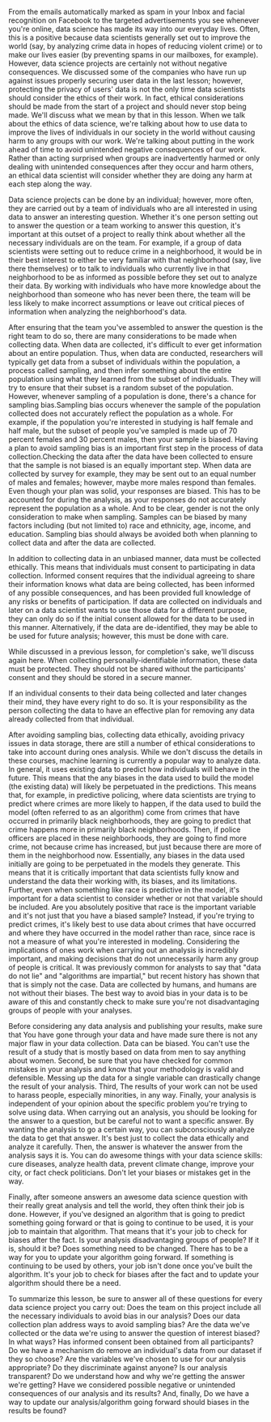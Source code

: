 From the emails automatically marked as spam in your Inbox and facial recognition on Facebook to the targeted advertisements you see whenever you're online, data science has made its way into our everyday lives. Often, this is a positive because data scientists generally set out to improve the world (say, by analyzing crime data in hopes of reducing violent crime) or to make our lives easier (by preventing spams in our mailboxes, for example). However, data science projects are certainly not without negative consequences. We discussed some of the companies who have run up against issues properly securing user data in the last lesson; however, protecting the privacy of users' data is not the only time data scientists should consider the ethics of their work. In fact, ethical considerations should be made from the start of a project and should never stop being made. We'll discuss what we mean by that in this lesson. When we talk about the ethics of data science, we're talking about how to use data to improve the lives of individuals in our society in the world without causing harm to any groups with our work. We're talking about putting in the work ahead of time to avoid unintended negative consequences of our work. Rather than acting surprised when groups are inadvertently harmed or only dealing with unintended consequences after they occur and harm others, an ethical data scientist will consider whether they are doing any harm at each step along the way. 

Data science projects can be done by an individual; however, more often, they are carried out by a team of individuals who are all interested in using data to answer an interesting question. Whether it's one person setting out to answer the question or a team working to answer this question, it's important at this outset of a project to really think about whether all the necessary individuals are on the team. For example, if a group of data scientists were setting out to reduce crime in a neighborhood, it would be in their best interest to either be very familiar with that neighborhood (say, live there themselves) or to talk to individuals who currently live in that neighborhood to be as informed as possible before they set out to analyze their data. By working with individuals who have more knowledge about the neighborhood than someone who has never been there, the team will be less likely to make incorrect assumptions or leave out critical pieces of information when analyzing the neighborhood's data.

After ensuring that the team you've assembled to answer the question is the right team to do so, there are many considerations to be made when collecting data. When data are collected, it's difficult to ever get information about an entire population. Thus, when data are conducted, researchers will typically get data from a subset of individuals within the population, a process called sampling, and then infer something about the entire population using what they learned from the subset of individuals. They will try to ensure that their subset is a random subset of the population. However, whenever sampling of a population is done, there's a chance for sampling bias.Sampling bias occurs whenever the sample of the population collected does not accurately reflect the population as a whole. For example, if the population you're interested in studying is half female and half male, but the subset of people you've sampled is made up of 70 percent females and 30 percent males, then your sample is biased. Having a plan to avoid sampling bias is an important first step in the process of data collection.Checking the data after the data have been collected to ensure that the sample is not biased is an equally important step. When data are collected by survey for example, they may be sent out to an equal number of males and females; however, maybe more males respond than females. Even though your plan was solid, your responses are biased. This has to be accounted for during the analysis, as your responses do not accurately represent the population as a whole. And to be clear, gender is not the only consideration to make when sampling. Samples can be biased by many factors including (but not limited to) race and ethnicity, age, income, and education. Sampling bias should always be avoided both when planning to collect data and after the data are collected.

In addition to collecting data in an unbiased manner, data must be collected ethically. This means that individuals must consent to participating in data collection. Informed consent requires that the individual agreeing to share their information knows what data are being collected, has been informed of any possible consequences, and has been provided full knowledge of any risks or benefits of participation. If data are collected on individuals and later on a data scientist wants to use those data for a different purpose, they can only do so if the initial consent allowed for the data to be used in this manner. Alternatively, if the data are de-identified, they may be able to be used for future analysis; however, this must be done with care.

While discussed in a previous lesson, for completion's sake, we'll discuss again here. When collecting personally-identifiable information, these data must be protected. They should not be shared without the participants' consent and they should be stored in a secure manner.

If an individual consents to their data being collected and later changes their mind, they have every right to do so. It is your responsibility as the person collecting the data to have an effective plan for removing any data already collected from that individual.

After avoiding sampling bias, collecting data ethically, avoiding privacy issues in data storage, there are still a number of ethical considerations to take into account during ones analysis. While we don't discuss the details in these courses, machine learning is currently a popular way to analyze data. In general, it uses existing data to predict how individuals will behave in the future. This means that the any biases in the data used to build the model (the existing data) will likely be perpetuated in the predictions. This means that, for example, in predictive policing, where data scientists are trying to predict where crimes are more likely to happen, if the data used to build the model (often referred to as an algorithm) come from crimes that have occurred in primarily black neighborhoods, they are going to predict that crime happens more in primarily black neighborhoods. Then, if police officers are placed in these neighborhoods, they are going to find more crime, not because crime has increased, but just because there are more of them in the neighborhood now. Essentially, any biases in the data used initially are going to be perpetuated in the models they generate. This means that it is critically important that data scientists fully know and understand the data their working with, its biases, and its limitations. Further, even when something like race is predictive in the model, it's important for a data scientist to consider whether or not that variable should be included. Are you absolutely positive that race is the important variable and it's not just that you have a biased sample? Instead, if you're trying to predict crimes, it's likely best to use data about crimes that have occurred and where they have occurred in the model rather than race, since race is not a measure of what you're interested in modeling. Considering the implications of ones work when carrying out an analysis is incredibly important, and making decisions that do not unnecessarily harm any group of people is critical. It was previously common for analysts to say that "data do not lie" and "algorithms are impartial," but recent history has shown that that is simply not the case. Data are collected by humans, and humans are not without their biases. The best way to avoid bias in your data is to be aware of this and constantly check to make sure you're not disadvantaging groups of people with your analyses.

Before considering any data analysis and publishing your results, make sure that You have gone through your data and have made sure there is not any major flaw in your data collection. Data can be biased. You can't use the result of a study that is mostly based on data from men to say anything about women. Second, be sure that you have checked for common mistakes in your analysis and know that your methodology is valid and defensible. Messing up the data for a single variable can drastically change the result of your analysis. Third, The results of your work can not be used to harass people, especially minorities, in any way. Finally, your analysis is independent of your opinion about the specific problem you're trying to solve using data. When carrying out an analysis, you should be looking for the answer to a question, but be careful not to want a specific answer. By wanting the analysis to go a certain way, you can subconsciously analyze the data to get that answer. It's best just to collect the data ethically and analyze it carefully. Then, the answer is whatever the answer from the analysis says it is. You can do awesome things with your data science skills: cure diseases, analyze health data, prevent climate change, improve your city, or fact check politicians. Don't let your biases or mistakes get in the way.

Finally, after someone answers an awesome data science question with their really great analysis and tell the world, they often think their job is done. However, if you've designed an algorithm that is going to predict something going forward or that is going to continue to be used, it is your job to maintain that algorithm. That means that it's your job to check for biases after the fact. Is your analysis disadvantaging groups of people? If it is, should it be? Does something need to be changed. There has to be a way for you to update your algorithm going forward. If something is continuing to be used by others, your job isn't done once you've built the algorithm. It's your job to check for biases after the fact and to update your algorithm should there be a need.

To summarize this lesson, be sure to answer all of these questions for every data science project you carry out: Does the team on this project include all the necessary individuals to avoid bias in our analysis? Does our data collection plan address ways to avoid sampling bias? Are the data we've collected or the data we're using to answer the question of interest biased? In what ways? Has informed consent been obtained from all participants? Do we have a mechanism do remove an individual's data from our dataset if they so choose? Are the variables we've chosen to use for our analysis appropriate? Do they discriminate against anyone? Is our analysis transparent? Do we understand how and why we're getting the answer we're getting? Have we considered possible negative or unintended consequences of our analysis and its results? And, finally, Do we have a way to update our analysis/algorithm going forward should biases in the results be found?